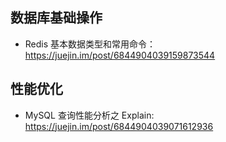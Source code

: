 ## 数据库基础操作

- Redis 基本数据类型和常用命令： https://juejin.im/post/6844904039159873544

## 性能优化

- MySQL 查询性能分析之 Explain: https://juejin.im/post/6844904039071612936